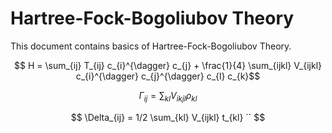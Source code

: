 # Hartree-Fock-Bogoliubov Theory

This document contains basics of Hartree-Fock-Bogoliubov Theory.

```math
  H =  \sum_{ij} T_{ij} c_{i}^{\dagger} c_{j}
     + \frac{1}{4} \sum_{ijkl} V_{ijkl} c_{i}^{\dagger} c_{j}^{\dagger} c_{l} c_{k}
````

```math
  \Gamma_{ij} = \sum_{kl} V_{ikjl} \rho_{kl}
```

```math
  \Delta_{ij} = 1/2 \sum_{kl} V_{ijkl} t_{kl}
``
